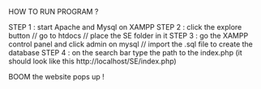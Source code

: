 HOW TO RUN PROGRAM ?

STEP 1 : start Apache and Mysql on XAMPP
STEP 2 : click the explore button // go to htdocs // place the SE folder in it
STEP 3 : go the XAMPP control panel and click admin on mysql // import the .sql file to create the database
STEP 4 : on the search bar type the path to the index.php (it should look like this http://localhost/SE/index.php)

BOOM the website pops up ! 

